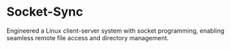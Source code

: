 # Socket-Sync
Engineered a Linux client-server system with socket programming, enabling seamless remote file access and directory management.
